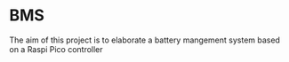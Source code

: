 # BMS
The aim of this project is to elaborate a battery mangement system based on a Raspi Pico controller
